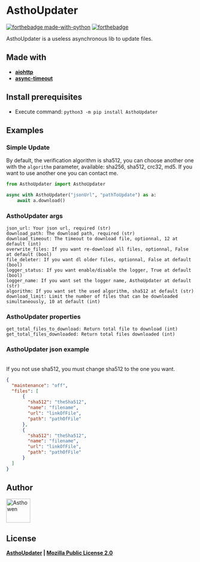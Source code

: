 # AsthoUpdater
[![forthebadge made-with-python](https://ForTheBadge.com/images/badges/made-with-python.svg)](https://www.python.org/) [![forthebadge](https://forthebadge.com/images/badges/uses-git.svg)](https://github.com/)

AsthoUpdater is a useless asynchronous lib to update files.

## Made with
* [**aiohttp**](https://pypi.org/project/aiohttp/)
* [**async-timeout**](https://pypi.org/project/async-timeout/)

## Install prerequisites
* Execute command: ```python3 -m pip install AsthoUpdater```

## Examples
### Simple Update

By default, the verification algorithm is sha512, you can choose another one with the `algorithm` parameter, available: sha256, sha512, crc32, md5. 
If you want to use another one you can contact me.

```python
from AsthoUpdater import AsthoUpdater

async with AsthoUpdater("jsonUrl", "pathToUpdate") as a:
    await a.download()
```

### AsthoUpdater args
```
json_url: Your json url, required (str)
download_path: The download path, required (str)
download_timeout: The timeout to download file, optionnal, 12 at default (int)
overwrite_files: If you want re-download all files, optionnal, False at default (bool)
file_deleter: If you want dl older files, optionnal, False at default (bool)
logger_status: If you want enable/disable the logger, True at default (bool)
logger_name: If you want set the logger name, AsthoUpdater at default (str)
algorithm: If you want set the used algorithm, sha512 at default (str)
download_limit: Limit the number of files that can be downloaded simultaneously, 10 at default (int)
```

### AsthoUpdater properties
```
get_total_files_to_download: Return total file to download (int)
get_total_files_downloaded: Return total files downloaded (int)
```

### AsthoUpdater json example
<br>
If you not use sha512, you must change sha512 to the one you want.

```json
{
  "maintenance": "off",
  "files": [
      {
        "sha512": "theSha512",
        "name": "filename",
        "url": "linkOfFile",
        "path": "pathOfFile"
      },
      {
        "sha512": "theSha512",
        "name": "filename",
        "url": "linkOfFile",
        "path": "pathOfFile"
      }
  ]
}
```

## Author
[<img width="64" src="https://avatars3.githubusercontent.com/u/59535754?s=400&u=48aecdd175dd2dd8867ae063f1973b64d298220b&v=4" alt="Asthowen">](https://github.com/Asthowen)

## License
**[AsthoUpdater](https://github.com/Asthowen/AsthoUpdater) | [Mozilla Public License 2.0](https://github.com/Asthowen/AsthoUpdater/blob/main/LICENSE)**